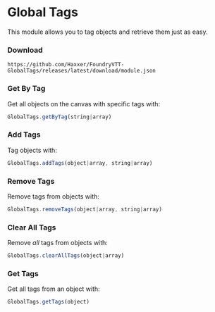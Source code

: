 # Global Tags

This module allows you to tag objects and retrieve them just as easy.

### Download

`https://github.com/Haxxer/FoundryVTT-GlobalTags/releases/latest/download/module.json`

### Get By Tag

Get all objects on the canvas with specific tags with:
```js
GlobalTags.getByTag(string|array)
```

### Add Tags
Tag objects with:
```js
GlobalTags.addTags(object|array, string|array)
```

### Remove Tags
Remove tags from objects with:
```js
GlobalTags.removeTags(object|array, string|array)
```

### Clear All Tags
Remove _all_ tags from objects with:
```js
GlobalTags.clearAllTags(object|array)
```

### Get Tags

Get all tags from an object with:
```js
GlobalTags.getTags(object)
```
